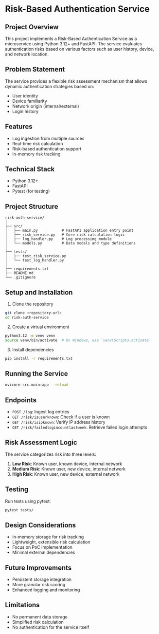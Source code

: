 # Risk-Based Authentication Service

## Project Overview

This project implements a Risk-Based Authentication Service as a microservice using Python 3.12+ and FastAPI. The service evaluates authentication risks based on various factors such as user history, device, and network location.

## Problem Statement

The service provides a flexible risk assessment mechanism that allows dynamic authentication strategies based on:
- User identity
- Device familiarity
- Network origin (internal/external)
- Login history

## Features

- Log ingestion from multiple sources
- Real-time risk calculation
- Risk-based authentication support
- In-memory risk tracking

## Technical Stack

- Python 3.12+
- FastAPI
- Pytest (for testing)

## Project Structure

```
risk-auth-service/
│
├── src/
│   ├── main.py           # FastAPI application entry point
│   ├── risk_service.py   # Core risk calculation logic
│   ├── log_handler.py    # Log processing module
│   └── models.py         # Data models and type definitions
│
├── tests/
│   ├── test_risk_service.py
│   └── test_log_handler.py
│
├── requirements.txt
├── README.md
└── .gitignore
```

## Setup and Installation

1. Clone the repository
```bash
git clone <repository-url>
cd risk-auth-service
```

2. Create a virtual environment
```bash
python3.12 -m venv venv
source venv/bin/activate  # On Windows, use `venv\Scripts\activate`
```

3. Install dependencies
```bash
pip install -r requirements.txt
```

## Running the Service

```bash
uvicorn src.main:app --reload
```

## Endpoints

- `POST /log`: Ingest log entries
- `GET /risk/isuserknown`: Check if a user is known
- `GET /risk/isipknown`: Verify IP address history
- `GET /risk/failedlogincountlastweek`: Retrieve failed login attempts

## Risk Assessment Logic

The service categorizes risk into three levels:
1. **Low Risk**: Known user, known device, internal network
2. **Medium Risk**: Known user, new device, internal network
3. **High Risk**: Known user, new device, external network

## Testing

Run tests using pytest:
```bash
pytest tests/
```

## Design Considerations

- In-memory storage for risk tracking
- Lightweight, extensible risk calculation
- Focus on PoC implementation
- Minimal external dependencies

## Future Improvements

- Persistent storage integration
- More granular risk scoring
- Enhanced logging and monitoring

## Limitations

- No permanent data storage
- Simplified risk calculation
- No authentication for the service itself
